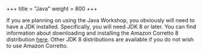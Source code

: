 +++
title = "Java"
weight = 800
+++

If you are planning on using the Java Workshop, you obviously will need to
have a JDK installed.  Specifically, you will need JDK 8 or later. You can find
information about downloading and installing the Amazon Corretto 8 distribution
[here](https://aws.amazon.com/corretto/). Other JDK 8 distributions are
available if you do not wish to use Amazon Corretto.
